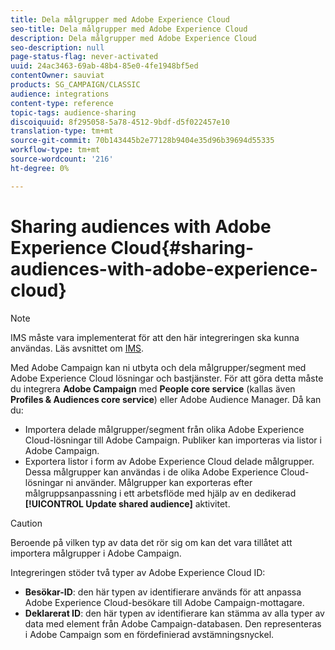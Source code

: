 ```yaml
---
title: Dela målgrupper med Adobe Experience Cloud
seo-title: Dela målgrupper med Adobe Experience Cloud
description: Dela målgrupper med Adobe Experience Cloud
seo-description: null
page-status-flag: never-activated
uuid: 24ac3463-69ab-48b4-85e0-4fe1948bf5ed
contentOwner: sauviat
products: SG_CAMPAIGN/CLASSIC
audience: integrations
content-type: reference
topic-tags: audience-sharing
discoiquuid: 8f295058-5a78-4512-9bdf-d5f022457e10
translation-type: tm+mt
source-git-commit: 70b143445b2e77128b9404e35d96b39694d55335
workflow-type: tm+mt
source-wordcount: '216'
ht-degree: 0%

---
```



# Sharing audiences with Adobe Experience Cloud{#sharing-audiences-with-adobe-experience-cloud}

>[!NOTE]
>
>IMS måste vara implementerat för att den här integreringen ska kunna användas. Läs avsnittet om [IMS](../../integrations/using/about-adobe-id.md).

Med Adobe Campaign kan ni utbyta och dela målgrupper/segment med Adobe Experience Cloud lösningar och bastjänster. För att göra detta måste du integrera **Adobe Campaign** med **People core service** (kallas även **Profiles &amp; Audiences core service**) eller Adobe Audience Manager. Då kan du:

* Importera delade målgrupper/segment från olika Adobe Experience Cloud-lösningar till Adobe Campaign. Publiker kan importeras via listor i Adobe Campaign.
* Exportera listor i form av Adobe Experience Cloud delade målgrupper. Dessa målgrupper kan användas i de olika Adobe Experience Cloud-lösningar ni använder. Målgrupper kan exporteras efter målgruppsanpassning i ett arbetsflöde med hjälp av en dedikerad **[!UICONTROL Update shared audience]** aktivitet.

>[!CAUTION]
>
>Beroende på vilken typ av data det rör sig om kan det vara tillåtet att importera målgrupper i Adobe Campaign.

Integreringen stöder två typer av Adobe Experience Cloud ID:

* **Besökar-ID**: den här typen av identifierare används för att anpassa Adobe Experience Cloud-besökare till Adobe Campaign-mottagare.
* **Deklarerat ID**: den här typen av identifierare kan stämma av alla typer av data med element från Adobe Campaign-databasen. Den representeras i Adobe Campaign som en fördefinierad avstämningsnyckel.
